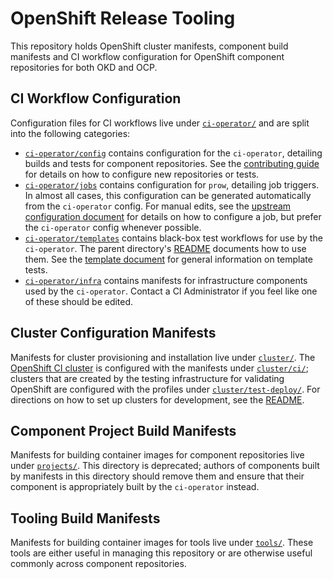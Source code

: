 # OpenShift Release Tooling

This repository holds OpenShift cluster manifests, component build manifests and
CI workflow configuration for OpenShift component repositories for both OKD and
OCP.

## CI Workflow Configuration

Configuration files for CI workflows live under [`ci-operator/`](./ci-operator/)
and are split into the following categories:

 - [`ci-operator/config`](./ci-operator/config/) contains configuration for the
   `ci-operator`, detailing builds and tests for component repositories. See the
   [contributing guide](./ci-operator/README.md) for details on how to configure
   new repositories or tests.
 - [`ci-operator/jobs`](./ci-operator/jobs/) contains configuration for `prow`,
   detailing job triggers. In almost all cases, this configuration can be
   generated automatically from the `ci-operator` config. For manual edits, see
   the [upstream configuration document](https://github.com/kubernetes/test-infra/blob/master/prow/README.md#how-to-add-new-jobs)
   for details on how to configure a job, but prefer the `ci-operator` config
   whenever possible.
 - [`ci-operator/templates`](./ci-operator/templates/) contains black-box test
   workflows for use by the `ci-operator`. The parent directory's
   [README](./ci-operator#end-to-end-tests) documents how to use them. See the
   [template document](https://github.com/openshift/ci-tools/blob/master/TEMPLATES.md)
   for general information on template tests.
 - [`ci-operator/infra`](./ci-operator/infra/) contains manifests for infrastructure
   components used by the `ci-operator`. Contact a CI Administrator if you feel
   like one of these should be edited.

## Cluster Configuration Manifests

Manifests for cluster provisioning and installation live under [`cluster/`](./cluster/).
The [OpenShift CI cluster](https://api.ci.openshift.org/) is configured with the
manifests under [`cluster/ci/`](./cluster/ci/); clusters that are created by the
testing infrastructure for validating OpenShift are configured with the profiles
under [`cluster/test-deploy/`](./cluster/test-deploy/). For directions on how to
set up clusters for development, see the [README](./cluster/test-deploy/README.md).

## Component Project Build Manifests

Manifests for building container images for component repositories live under
[`projects/`](./projects/). This directory is deprecated; authors of components
built by manifests in this directory should remove them and ensure that their
component is appropriately built by the `ci-operator` instead.

## Tooling Build Manifests

Manifests for building container images for tools live under [`tools/`](./tools/).
These tools are either useful in managing this repository or are otherwise useful
commonly across component repositories.
